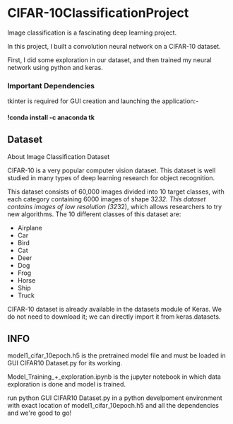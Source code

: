 # CIFAR-10ClassificationProject

Image classification is a fascinating deep learning project. 

In this project, I built a convolution neural network on a CIFAR-10 dataset. 

First, I did some exploration in our dataset, and then trained my neural network using python and keras.

### Important Dependencies

tkinter is required for GUI creation and launching the application:-

#### !conda install -c anaconda tk


## Dataset

About Image Classification Dataset

CIFAR-10 is a very popular computer vision dataset. This dataset is well studied in many types of deep learning research for object recognition.

This dataset consists of 60,000 images divided into 10 target classes, with each category containing 6000 images of shape 32*32. This dataset contains images of low resolution (32*32), which allows researchers to try new algorithms. The 10 different classes of this dataset are:

 * Airplane
 * Car
 * Bird
 * Cat
 * Deer
 * Dog
 * Frog
 * Horse
 * Ship
 * Truck

CIFAR-10 dataset is already available in the datasets module of Keras. We do not need to download it; we can directly import it from keras.datasets.

## INFO

model1_cifar_10epoch.h5 is the pretrained model file and must be loaded in GUI CIFAR10 Dataset.py for its working.

Model_Training_+_exploration.ipynb is the jupyter notebook in which data exploration is done and model is trained.

run python GUI CIFAR10 Dataset.py in a python develpoment environment with exact location of model1_cifar_10epoch.h5 and all the dependencies and we're good to go!


